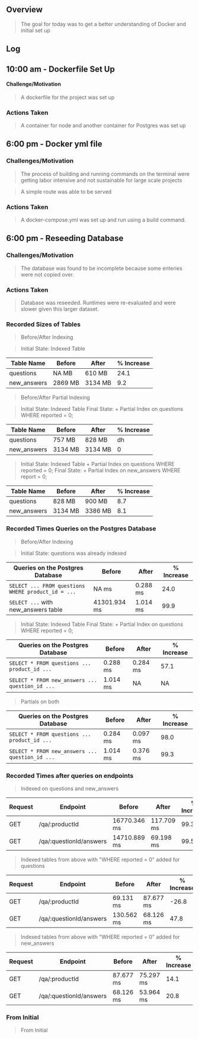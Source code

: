 ## Overview

> The goal for today was to get a better understanding of Docker and initial set up

## Log

## 10:00 am - Dockerfile Set Up

#### Challenge/Motivation

> A dockerfile for the project was set up

### Actions Taken

> A container for node and another container for Postgres was set up

## 6:00 pm - Docker yml file

### Challenges/Motivation

> The process of building and running commands on the terminal were getting labor intensive and not sustainable for large scale projects

> A simple route was able to be served

### Actions Taken

> A docker-compose.yml was set up and run using a build command.

## 6:00 pm - Reseeding Database

### Challenges/Motivation

> The database was found to be incomplete because some enteries were not copied over.

### Actions Taken

> Database was reseeded. Runtimes were re-evaluated and were slower given this larger dataset.

### Recorded Sizes of Tables

> Before/After Indexing

> Initial State: Indexed Table

| Table Name  | Before  | After   | % Increase |
| ----------- | ------- | ------- | ---------- |
| questions   | NA MB   | 610 MB  | 24.1       |
| new_answers | 2869 MB | 3134 MB | 9.2        |

> Before/After Partial Indexing

> Initial State: Indexed Table
> Final State: + Partial Index on questions WHERE reported = 0;

| Table Name  | Before  | After   | % Increase |
| ----------- | ------- | ------- | ---------- |
| questions   | 757 MB  | 828 MB  | dh         |
| new_answers | 3134 MB | 3134 MB | 0          |

> Initial State: Indexed Table + Partial Index on questions WHERE reported = 0;
> Final State: + Partial Index on new_answers WHERE report = 0;

| Table Name  | Before  | After   | % Increase |
| ----------- | ------- | ------- | ---------- |
| questions   | 828 MB  | 900 MB  | 8.7        |
| new_answers | 3134 MB | 3386 MB | 8.1        |

### Recorded Times Queries on the Postgres Database

> Before/After Indexing

> Initial State: questions was already indexed

| Queries on the Postgres Database                   | Before       | After    | % Increase |
| -------------------------------------------------- | ------------ | -------- | ---------- |
| `SELECT ... FROM questions WHERE product_id = ...` | NA ms        | 0.288 ms | 24.0       |
| `SELECT ...` with new_answers table                | 41301.934 ms | 1.014 ms | 99.9       |

> Initial State: Indexed Table
> Final State: + Partial Index on questions WHERE reported = 0;

| Queries on the Postgres Database                | Before   | After    | % Increase |
| ----------------------------------------------- | -------- | -------- | ---------- |
| `SELECT * FROM questions ... product_id ...`    | 0.288 ms | 0.284 ms | 57.1       |
| `SELECT * FROM new_answers ... question_id ...` | 1.014 ms | NA       | NA         |

> Partials on both

| Queries on the Postgres Database                | Before   | After    | % Increase |
| ----------------------------------------------- | -------- | -------- | ---------- |
| `SELECT * FROM questions ... product_id ...`    | 0.284 ms | 0.097 ms | 98.0       |
| `SELECT * FROM new_answers ... question_id ...` | 1.014 ms | 0.376 ms | 99.3       |

### Recorded Times after queries on endpoints

> Indexed on questions and new_answers

| Request | Endpoint                | Before       | After      | % Increase |
| ------- | ----------------------- | ------------ | ---------- | ---------- |
| GET     | /qa/:productId          | 16770.346 ms | 117.709 ms | 99.3       |
| GET     | /qa/:questionId/answers | 14710.889 ms | 69.198 ms  | 99.5       |

> Indexed tables from above with "WHERE reported = 0" added for questions

| Request | Endpoint                | Before     | After     | % Increase |
| ------- | ----------------------- | ---------- | --------- | ---------- |
| GET     | /qa/:productId          | 69.131 ms  | 87.677 ms | -26.8      |
| GET     | /qa/:questionId/answers | 130.562 ms | 68.126 ms | 47.8       |

> Indexed tables from above with "WHERE reported = 0" added for new_answers

| Request | Endpoint                | Before    | After     | % Increase |
| ------- | ----------------------- | --------- | --------- | ---------- |
| GET     | /qa/:productId          | 87.677 ms | 75.297 ms | 14.1       |
| GET     | /qa/:questionId/answers | 68.126 ms | 53.964 ms | 20.8       |

### From Initial

> From Initial
